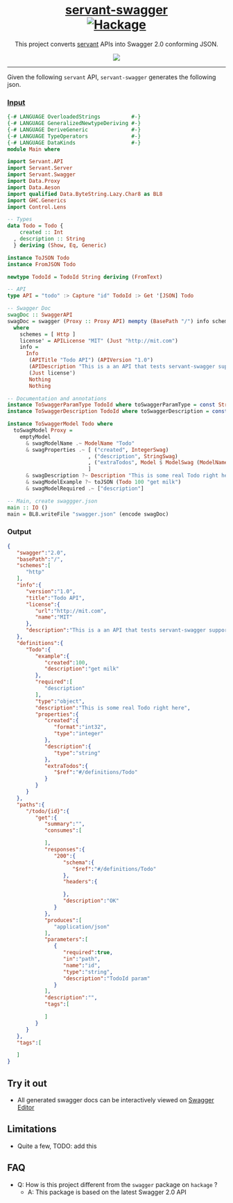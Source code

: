 <h1 align="center">
    <a href="https://github.com/dmjio/servant-swagger">
        servant-swagger
    </a>
    <br/>
    <a href="http://hackage.haskell.org/package/servant-swagger">
      <img alt="Hackage" src="https://img.shields.io/hackage/v/servant-swagger.svg" />
    </a>
</h1>

<p align="center">
  This project converts <a href="https://github.com/haskell-servant/servant">servant</a> APIs into Swagger 2.0 conforming JSON.
</p>

<p align="center">
  <img src="http://s16.postimg.org/rndz1wbyt/servant.png" />
</p>  

<hr>

Given the following `servant` API, `servant-swagger` generates the following json.

### [Input](example/File.hs)
```haskell
{-# LANGUAGE OverloadedStrings          #-}
{-# LANGUAGE GeneralizedNewtypeDeriving #-}
{-# LANGUAGE DeriveGeneric              #-}
{-# LANGUAGE TypeOperators              #-}
{-# LANGUAGE DataKinds                  #-}
module Main where

import Servant.API
import Servant.Server
import Servant.Swagger
import Data.Proxy
import Data.Aeson
import qualified Data.ByteString.Lazy.Char8 as BL8
import GHC.Generics
import Control.Lens

-- Types
data Todo = Todo {
    created :: Int
  , description :: String
  } deriving (Show, Eq, Generic)

instance ToJSON Todo
instance FromJSON Todo

newtype TodoId = TodoId String deriving (FromText)

-- API
type API = "todo" :> Capture "id" TodoId :> Get '[JSON] Todo

-- Swagger Doc
swagDoc :: SwaggerAPI
swagDoc = swagger (Proxy :: Proxy API) mempty (BasePath "/") info schemes Nothing []
  where
    schemes = [ Http ]
    license' = APILicense "MIT" (Just "http://mit.com")
    info =
      Info
       (APITitle "Todo API") (APIVersion "1.0")
       (APIDescription "This is a an API that tests servant-swagger support for a Todo")
       (Just license')
       Nothing
       Nothing

-- Documentation and annotations
instance ToSwaggerParamType TodoId where toSwaggerParamType = const StringSwagParam
instance ToSwaggerDescription TodoId where toSwaggerDescription = const "TodoId param"

instance ToSwaggerModel Todo where
  toSwagModel Proxy =
    emptyModel
      & swagModelName .~ ModelName "Todo"
      & swagProperties .~ [ ("created", IntegerSwag)
                          , ("description", StringSwag)
                          , ("extraTodos", Model $ ModelSwag (ModelName "Todo") False)
                          ]
      & swagDescription ?~ Description "This is some real Todo right here"
      & swagModelExample ?~ toJSON (Todo 100 "get milk")
      & swagModelRequired .~ ["description"]

-- Main, create swaggger.json
main :: IO ()
main = BL8.writeFile "swagger.json" (encode swagDoc)
```

### Output

```json
{  
   "swagger":"2.0",
   "basePath":"/",
   "schemes":[  
      "http"
   ],
   "info":{  
      "version":"1.0",
      "title":"Todo API",
      "license":{  
         "url":"http://mit.com",
         "name":"MIT"
      },
      "description":"This is a an API that tests servant-swagger support for a Todo"
   },
   "definitions":{  
      "Todo":{  
         "example":{  
            "created":100,
            "description":"get milk"
         },
         "required":[  
            "description"
         ],
         "type":"object",
         "description":"This is some real Todo right here",
         "properties":{  
            "created":{  
               "format":"int32",
               "type":"integer"
            },
            "description":{  
               "type":"string"
            },
            "extraTodos":{  
               "$ref":"#/definitions/Todo"
            }
         }
      }
   },
   "paths":{  
      "/todo/{id}":{  
         "get":{  
            "summary":"",
            "consumes":[  

            ],
            "responses":{  
               "200":{  
                  "schema":{  
                     "$ref":"#/definitions/Todo"
                  },
                  "headers":{  

                  },
                  "description":"OK"
               }
            },
            "produces":[  
               "application/json"
            ],
            "parameters":[  
               {  
                  "required":true,
                  "in":"path",
                  "name":"id",
                  "type":"string",
                  "description":"TodoId param"
               }
            ],
            "description":"",
            "tags":[  

            ]
         }
      }
   },
   "tags":[  

   ]
}
```
## Try it out
 - All generated swagger docs can be interactively viewed on <a href="http://editor.swagger.io/">Swagger Editor</a>

## Limitations
 - Quite a few, TODO: add this

## FAQ
- Q: How is this project different from the `swagger` package on `hackage` ?
  - A: This package is based on the latest Swagger 2.0 API
